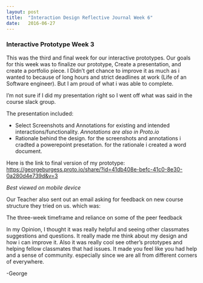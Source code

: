 ```yaml
---
layout: post
title:  "Interaction Design Reflective Journal Week 6"
date:   2016-06-27
---
```


<h3>Interactive Prototype Week 3</h3>

This was the third and final week for our interactive prototypes. Our goals for this week was to finalize our prototype, Create a presentation, and create a portfolio piece. I Didn’t get chance to improve it as much as i wanted to because of long hours and strict deadlines at work (Life of an Software engineer). But I am proud of what i was able to complete.



I’m not sure if I did my presentation right so I went off what was said in the course slack group.

The presentation included:

*	Select Screenshots and Annotations for existing and intended interactions/functionality. *Annotations are also in Proto.io*
*	Rationale behind the design.
for the screenshots and annotations i cradted a powerepoint presetation. for the rationale i created a word document.

Here is the link to final version of my prototype: https://georgeburgess.proto.io/share/?id=41db408e-befc-41c0-8e30-0a280d4e739d&v=3

*Best viewed on mobile device*

Our Teacher also sent out an email asking for feedback on new course structure they tried on us. which was:

The three-week timeframe and reliance on some of the peer feedback

In my Opinion, I thought it was really helpful and seeing other classmates suggestions and questions. It really made me think about my design and how i can improve it. Also it was really cool see other’s prototypes and helping fellow classmates that had issues. It made you feel like you had help and a sense of community. especially since we are all from different corners of everywhere.

-George
